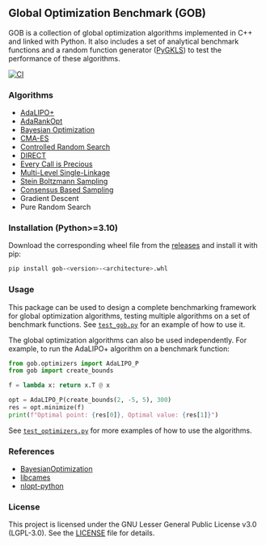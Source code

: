 ## Global Optimization Benchmark (GOB)
GOB is a collection of global optimization algorithms implemented in C++ and linked with Python. It also includes a set of analytical benchmark functions and a random function generator ([PyGKLS](https://github.com/gaetanserre/pyGKLS)) to test the performance of these algorithms.

[![CI](https://github.com/gaetanserre/GOB/actions/workflows/build.yml/badge.svg)](https://github.com/gaetanserre/GOB/actions/workflows/build.yml)

### Algorithms
- [AdaLIPO+](https://dl.acm.org/doi/full/10.1145/3688671.3688763)
- [AdaRankOpt](https://arxiv.org/abs/1603.04381)
- [Bayesian Optimization](https://github.com/bayesian-optimization/BayesianOptimization)
- [CMA-ES](https://github.com/CMA-ES/libcmaes)
- [Controlled Random Search](http://dx.doi.org/10.1007/BF00933504)
- [DIRECT](http://dx.doi.org/10.1007/0-306-48332-7_93)
- [Every Call is Precious](https://arxiv.org/abs/2502.04290?)
- [Multi-Level Single-Linkage](https://ageconsearch.umn.edu/record/272327)
- [Stein Boltzmann Sampling](https://arxiv.org/abs/2402.04689)
- [Consensus Based Sampling](https://arxiv.org/abs/1909.09249)
- Gradient Descent
- Pure Random Search

### Installation (Python>=3.10)
Download the corresponding wheel file from the [releases](https://github.com/gaetanserre/GOB/releases) and install it with pip:
```bash
pip install gob-<version>-<architecture>.whl
```

### Usage
This package can be used to design a complete benchmarking framework for global optimization algorithms, testing multiple algorithms on a set of benchmark functions. See [`test_gob.py`](tests/test_gob_tools.py) for an example of how to use it.

The global optimization algorithms can also be used independently. For example, to run the AdaLIPO+ algorithm on a benchmark function:

```python
from gob.optimizers import AdaLIPO_P
from gob import create_bounds

f = lambda x: return x.T @ x

opt = AdaLIPO_P(create_bounds(2, -5, 5), 300)
res = opt.minimize(f)
print(f"Optimal point: {res[0]}, Optimal value: {res[1]}")
```
See [`test_optimizers.py`](tests/test_optimizers.py) for more examples of how to use the algorithms.

### References
- [BayesianOptimization](https://github.com/bayesian-optimization/BayesianOptimization)
- [libcames](https://github.com/CMA-ES/libcmaes)
- [nlopt-python](https://github.com/DanielBok/nlopt-python)

### License
This project is licensed under the GNU Lesser General Public License v3.0 (LGPL-3.0). See the [LICENSE](LICENSE) file for details.